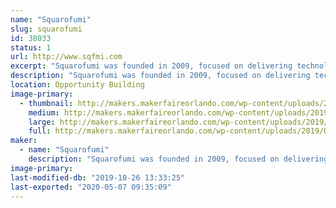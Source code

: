 ```yaml
---
name: "Squarofumi"
slug: squarofumi
id: 38033
status: 1
url: http://www.sqfmi.com
excerpt: "Squarofumi was founded in 2009, focused on delivering technology products and services. Founded by a group of art and technology enthusiasts, Squarofumi aims to deliver unique experiences and quality products through design engineering and thinking outside the box."
description: "Squarofumi was founded in 2009, focused on delivering technology products and services. Founded by a group of art and technology enthusiasts, Squarofumi aims to deliver unique experiences and quality products through design engineering and thinking outside the box. We create products to inspire the next generation of makers and the like."
location: Opportunity Building
image-primary:
  - thumbnail: http://makers.makerfaireorlando.com/wp-content/uploads/2019/09/badgy_sqfmi-1-150x150.jpg
    medium: http://makers.makerfaireorlando.com/wp-content/uploads/2019/09/badgy_sqfmi-1-300x200.jpg
    large: http://makers.makerfaireorlando.com/wp-content/uploads/2019/09/badgy_sqfmi-1.jpg
    full: http://makers.makerfaireorlando.com/wp-content/uploads/2019/09/badgy_sqfmi-1.jpg
maker:
  - name: "Squarofumi"
    description: "Squarofumi was founded in 2009, focused on delivering technology products and services. Founded by a group of art and technology enthusiasts, Squarofumi aims to deliver unique experiences and quality products through design engineering and thinking outside the box."
image-primary: 
last-modified-db: "2019-10-26 13:33:25"
last-exported: "2020-05-07 09:35:09"
---
```


